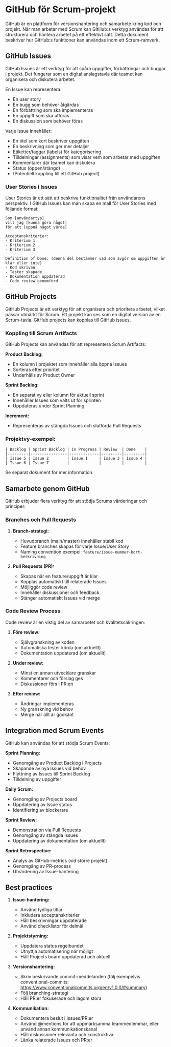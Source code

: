 # GitHub för Scrum-projekt

GitHub är en plattform för versionshantering och samarbete kring kod och projekt. När man arbetar med Scrum kan GitHub:s verktyg användas för att strukturera och hantera arbetet på ett effektivt sätt. Detta dokument beskriver hur GitHub:s funktioner kan användas inom ett Scrum-ramverk.

## GitHub Issues

GitHub Issues är ett verktyg för att spåra uppgifter, förbättringar och buggar i projekt. Det fungerar som en digital anslagstavla där teamet kan organisera och diskutera arbetet.

En Issue kan representera:

- En user story
- En bugg som behöver åtgärdas
- En förbättring som ska implementeras
- En uppgift som ska utföras
- En diskussion som behöver föras

Varje Issue innehåller:

- En titel som kort beskriver uppgiften
- En beskrivning som ger mer detaljer
- Etiketter/taggar (labels) för kategorisering
- Tilldelningar (assignments) som visar vem som arbetar med uppgiften
- Kommentarer där teamet kan diskutera
- Status (öppen/stängd)
- (Potentiell koppling till ett GitHub project)

### User Stories i Issues

User Stories är ett sätt att beskriva funktionalitet från användarens perspektiv. I GitHub Issues kan man skapa en mall för User Stories med följande format:

```
Som [användartyp]
vill jag [kunna göra något]
för att [uppnå något värde]

Acceptanskriterier:
- Kriterium 1
- Kriterium 2
- Kriterium 3

Definition of Done: (denna del bestämmer vad som avgör om uppgiften är klar eller inte)
- Kod skriven
- Tester skapade
- Dokumentation uppdaterad
- Code review genomförd
```

## GitHub Projects

GitHub Projects är ett verktyg för att organisera och prioritera arbetet, vilket passar utmärkt för Scrum. Ett projekt kan ses som en digital version av en Scrum-tavla. GitHub projects kan kopplas till GitHub issues.

### Koppling till Scrum Artifacts

GitHub Projects kan användas för att representera Scrum Artifacts:

**Product Backlog:**

- En kolumn i projektet som innehåller alla öppna Issues
- Sorteras efter prioritet
- Underhålls av Product Owner

**Sprint Backlog:**

- En separat vy eller kolumn för aktuell sprint
- Innehåller Issues som valts ut för sprinten
- Uppdateras under Sprint Planning

**Increment:**

- Representeras av stängda Issues och slutförda Pull Requests

### Projektvy-exempel:

```
| Backlog | Sprint Backlog | In Progress | Review  | Done    |
|---------|----------------|-------------|---------|---------|
| Issue 5 | Issue 2        | Issue 1     | Issue 3 | Issue 4 |
| Issue 6 | Issue 7        |             |         |         |
```

Se separat dokument för mer information.

## Samarbete genom GitHub

GitHub erbjuder flera verktyg för att stödja Scrums värderingar och principer:

### Branches och Pull Requests

1. **Branch-strategi:**
   - Huvudbranch (main/master) innehåller stabil kod
   - Feature branches skapas för varje Issue/User Story
   - Naming convention exempel: `feature/issue-nummer-kort-beskrivning`

2. **Pull Requests (PR):**
   - Skapas när en feature/uppgift är klar
   - Kopplas automatiskt till relaterade Issues
   - Möjliggör code review
   - Innehåller diskussioner och feedback
   - Stänger automatiskt Issues vid merge

### Code Review Process

Code review är en viktig del av samarbetet och kvalitetssäkringen:

1. **Före review:**
   - Självgranskning av koden
   - Automatiska tester körda (om aktuellt)
   - Dokumentation uppdaterad (om aktuellt)

2. **Under review:**
   - Minst en annan utvecklare granskar
   - Kommentarer och förslag ges
   - Diskussioner förs i PR:en

3. **Efter review:**
   - Ändringar implementeras
   - Ny granskning vid behov
   - Merge när allt är godkänt

## Integration med Scrum Events

GitHub kan användas för att stödja Scrum Events:

**Sprint Planning:**

- Genomgång av Product Backlog i Projects
- Skapande av nya Issues vid behov
- Flyttning av Issues till Sprint Backlog
- Tilldelning av uppgifter

**Daily Scrum:**

- Genomgång av Projects board
- Uppdatering av Issue status
- Identifiering av blockerare

**Sprint Review:**

- Demonstration via Pull Requests
- Genomgång av stängda Issues
- Uppdatering av dokumentation (om aktuellt)

**Sprint Retrospective:**

- Analys av GitHub-metrics (vid större projekt)
- Genomgång av PR-process
- Utvärdering av Issue-hantering

## Best practices

1. **Issue-hantering:**
   - Använd tydliga titlar
   - Inkludera acceptanskriterier
   - Håll beskrivningar uppdaterade
   - Använd checklistor för delmål

2. **Projektstyrning:**
   - Uppdatera status regelbundet
   - Utnyttja automatisering när möjligt
   - Håll Projects board uppdaterad och aktuell

3. **Versionshantering:**
   - Skriv beskrivande commit-meddelanden (följ exempelvis conventional-commits: <https://www.conventionalcommits.org/en/v1.0.0/#summary>)
   - Följ branching-strategi
   - Håll PR:er fokuserade och lagom stora

4. **Kommunikation:**
   - Dokumentera beslut i Issues/PR:er
   - Använd @mentions för att uppmärksamma teammedlemmar, eller använd annan kommunikationskanal
   - Håll diskussioner relevanta och konstruktiva
   - Länka relaterade Issues och PR:er
